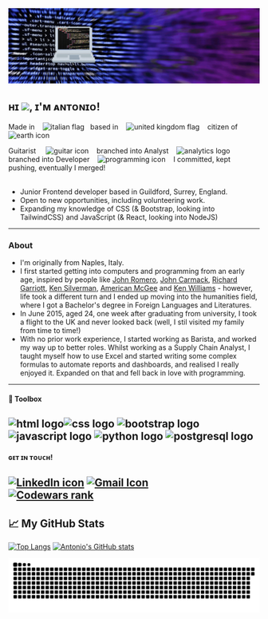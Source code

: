 <img src="banner.gif">

## ʜɪ <img src="https://raw.githubusercontent.com/MartinHeinz/MartinHeinz/master/wave.gif" width="30px">, ɪ'ᴍ ᴀɴᴛᴏɴɪᴏ!

Made in &nbsp; &nbsp;<img src="https://cdn.worldvectorlogo.com/logos/italyc.svg" alt="italian flag" width="30px" height="30px">&nbsp; &nbsp;based in &nbsp; &nbsp;<img src="https://cdn.worldvectorlogo.com/logos/flag-of-the-united-kingdom-2.svg" alt="united kingdom flag" height="30px" width="30px">&nbsp; &nbsp; citizen of &nbsp; &nbsp;<img src="https://images.vexels.com/media/users/3/157970/isolated/preview/c156b4270aea292b9b335dd463ea17eb-earth-planet-icon-earth-icon-by-vexels.png" alt="earth icon" height="30px" width="30px">

Guitarist &nbsp; &nbsp; <img src="https://cdn-icons.flaticon.com/png/512/2341/premium/2341754.png?token=exp=1634937380~hmac=7c984df06d165f0b9151689c0c6c37b5" alt="guitar icon" width="40px" height="40px">&nbsp; &nbsp; branched into Analyst &nbsp; &nbsp;<img src="https://image.flaticon.com/icons/svg/190/190759.svg" alt="analytics logo" width="40px" height="40px">&nbsp; &nbsp; branched into Developer &nbsp; &nbsp;<img src="https://cdn.icon-icons.com/icons2/1859/PNG/512/codinghtml_117947.png" alt="programming icon" height="40px" width="40px">&nbsp; &nbsp; I committed, kept pushing, eventually I merged! 
<br>
<br>
- Junior Frontend developer based in Guildford, Surrey, England. 
- Open to new opportunities, including volunteering work.
- Expanding my knowledge of CSS (& Bootstrap, looking into TailwindCSS) and JavaScript (& React, looking into NodeJS)


---

### About

- I'm originally from Naples, Italy.
- I first started getting into computers and programming from an early age, inspired by people like [John Romero](https://en.wikipedia.org/wiki/John_Romero), [John Carmack](https://en.wikipedia.org/wiki/John_Carmack), [Richard Garriott](https://en.wikipedia.org/wiki/Richard_Garriott), [Ken Silverman](https://en.wikipedia.org/wiki/Ken_Silverman), [American McGee](https://en.wikipedia.org/wiki/American_McGee) and [Ken Williams](https://en.wikipedia.org/wiki/Ken_Williams_(game_developer)) - however, life took a different turn and I ended up moving into the humanities field, where I got a Bachelor's degree in Foreign Languages and Literatures. 
- In June 2015, aged 24, one week after graduating from university, I took a flight to the UK and never looked back (well, I stil visited my family from time to time!) 
- With no prior work experience, I started working as Barista, and worked my way up to better roles. Whilst working as a Supply Chain Analyst, I taught myself how to use Excel and started writing some complex formulas to automate reports and dashboards, and realised I really enjoyed it. Expanded on that and fell back in love with programming.

---


#### 🧰 Toolbox

<img src="https://upload.wikimedia.org/wikipedia/commons/6/61/HTML5_logo_and_wordmark.svg" alt="html logo" width="60px" height="60px"><img src="https://upload.wikimedia.org/wikipedia/commons/thumb/3/3d/CSS.3.svg/730px-CSS.3.svg.png" alt="css logo" height="60px" width="60px"> <img src="https://cdn.worldvectorlogo.com/logos/bootstrap-5-1.svg" alt="bootstrap logo" width="50px" height="50px"> <img src="https://cdn.worldvectorlogo.com/logos/logo-javascript.svg" alt="javascript logo" width="50px" height="50px"> <img src="https://cdn.worldvectorlogo.com/logos/python-4.svg" alt="python logo" height="50px" width="50px"> <img src="https://cdn.worldvectorlogo.com/logos/postgresql.svg" alt="postgresql logo" height="50px" width="50px"> 
---

#### ɢᴇᴛ ɪɴ ᴛᴏᴜᴄʜ!
<a href="https://www.linkedin.com/in/antonioriccelli/" title="LinkedIn profile link"><img src="https://cdn.worldvectorlogo.com/logos/linkedin-icon-2.svg" width="60px" alt="LinkedIn icon" height="60px" /></a>
<a href="mailto:anton.riccelli@gmail.com" title="Write me an email"><img src="https://www.freeiconspng.com/uploads/gmail-icon-0.png" width="60px" height="60px" alt="Gmail Icon" /></a><br>
<a href="https://www.codewars.com/users/AntonioRiccelli"><img src="https://www.codewars.com/users/AntonioRiccelli/badges/large" title="Codewars rank"><a>
---

## &#x1f4c8; My GitHub Stats

[![Top Langs](https://github-readme-stats.vercel.app/api/top-langs/?username=antonio-riccelli&theme=synthwave)](https://github.com/anuraghazra/github-readme-stats)
[![Antonio's GitHub stats](https://github-readme-stats.vercel.app/api?username=antonio-riccelli&theme=synthwave)](https://github.com/anuraghazra/github-readme-stats)

  ![snake svg](https://github.com/Antonio-Riccelli/antonio-riccelli/blob/output/github-contribution-grid-snake.svg)

